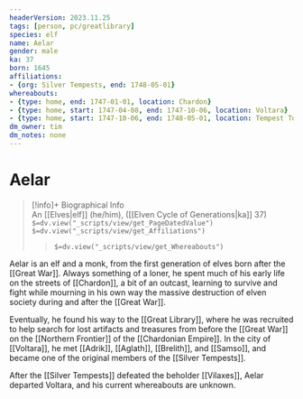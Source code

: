 ```yaml
---
headerVersion: 2023.11.25
tags: [person, pc/greatlibrary]
species: elf
name: Aelar
gender: male
ka: 37
born: 1645
affiliations:
- {org: Silver Tempests, end: 1748-05-01}
whereabouts: 
- {type: home, end: 1747-01-01, location: Chardon}
- {type: home, start: 1747-04-08, end: 1747-10-06, location: Voltara}
- {type: home, start: 1747-10-06, end: 1748-05-01, location: Tempest Towers}
dm_owner: tim
dm_notes: none
---
```

# Aelar
>[!info]+ Biographical Info  
> An [[Elves|elf]] (he/him), ([[Elven Cycle of Generations|ka]] 37)  
> `$=dv.view("_scripts/view/get_PageDatedValue")`  
> `$=dv.view("_scripts/view/get_Affiliations")`  
>> `$=dv.view("_scripts/view/get_Whereabouts")`

Aelar is an elf and a monk, from the first generation of elves born after the [[Great War]]. Always something of a loner, he spent much of his early life on the streets of [[Chardon]], a bit of an outcast, learning to survive and fight while mourning in his own way the massive destruction of elven society during and after the [[Great War]]. 

Eventually, he found his way to the [[Great Library]], where he was recruited to help search for lost artifacts and treasures from before the [[Great War]] on the [[Northern Frontier]] of the [[Chardonian Empire]]. In the city of [[Voltara]], he met [[Adrik]], [[Aglath]], [[Brelith]], and [[Samso]], and became one of the original members of the [[Silver Tempests]].

After the [[Silver Tempests]] defeated the beholder [[Vilaxes]], Aelar departed Voltara, and his current whereabouts are unknown. 
